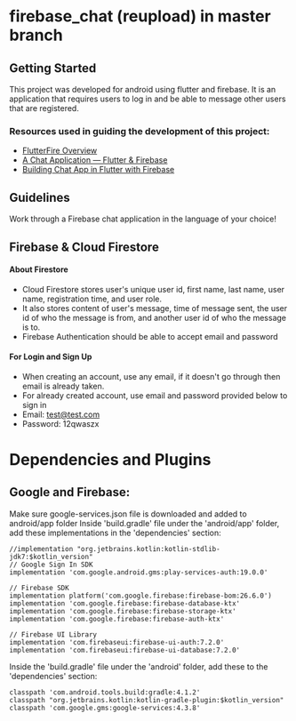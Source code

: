 # firebase_chat (reupload) in master branch
## Getting Started
This project was developed for android using flutter and firebase. It is an application that requires users to log in and be able to message other users that are registered.

### Resources used in guiding the development of this project:
- [FlutterFire Overview](https://firebase.flutter.dev/docs/overview/)
- [A Chat Application — Flutter & Firebase](https://medium.com/flutter-community/a-chat-application-flutter-firebase-1d2e87ace78f)
- [Building Chat App in Flutter with Firebase](https://medium.com/flutter-community/building-chat-app-in-flutter-with-firebase-888b6222fe20)

## Guidelines
Work through a Firebase chat application in the language of your choice!

## 

## Firebase & Cloud Firestore
#### About Firestore
- Cloud Firestore stores user's unique user id, first name, last name, user name, registration time, and user role.
- It also stores content of user's message, time of message sent, the user id of who the message is from, and another user id of who the message is to.
- Firebase Authentication should be able to accept email and password

#### For Login and Sign Up 
- When creating an account, use any email, if it doesn't go through then email is already taken. 
- For already created account, use email and password provided below to sign in
- Email: test@test.com 
- Password: 12qwaszx 

# Dependencies and Plugins
## Google and Firebase:
Make sure google-services.json file is downloaded and added to android/app folder
Inside 'build.gradle' file under the 'android/app' folder, add these implementations in the 'dependencies' section:

    //implementation "org.jetbrains.kotlin:kotlin-stdlib-jdk7:$kotlin_version"
    // Google Sign In SDK
    implementation 'com.google.android.gms:play-services-auth:19.0.0'
    
    // Firebase SDK
    implementation platform('com.google.firebase:firebase-bom:26.6.0')
    implementation 'com.google.firebase:firebase-database-ktx'
    implementation 'com.google.firebase:firebase-storage-ktx'
    implementation 'com.google.firebase:firebase-auth-ktx'

    // Firebase UI Library
    implementation 'com.firebaseui:firebase-ui-auth:7.2.0'
    implementation 'com.firebaseui:firebase-ui-database:7.2.0'
    
Inside the 'build.gradle' file under the 'android' folder, add these to the 'dependencies' section:

    classpath 'com.android.tools.build:gradle:4.1.2'
    classpath "org.jetbrains.kotlin:kotlin-gradle-plugin:$kotlin_version"
    classpath 'com.google.gms:google-services:4.3.8'
